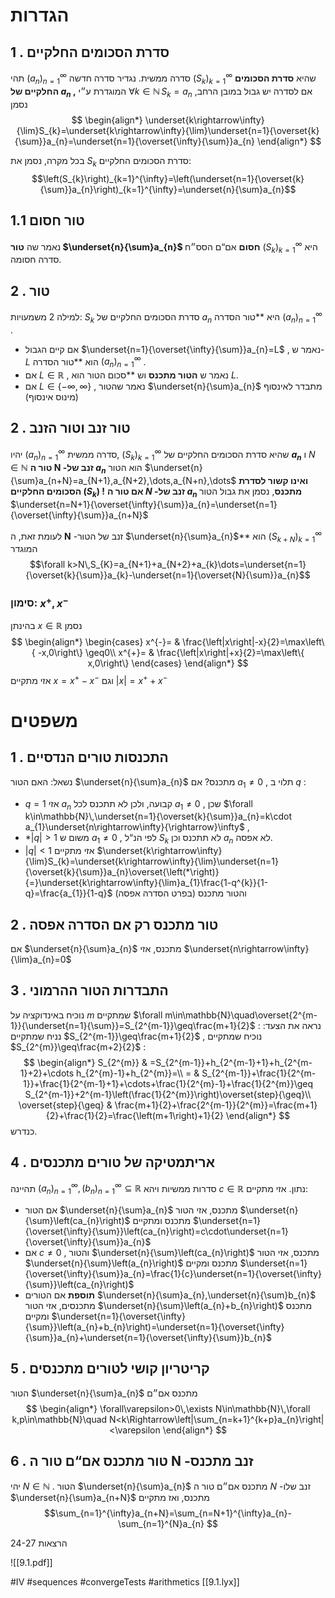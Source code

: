 
# הגדרות 
 
## 1 . סדרת הסכומים החלקיים 
 תהי $\left(a_{n}\right)_{n=1}^{\infty}$ סדרה ממשית. נגדיר סדרה חדשה $\left(S_{k}\right)_{k=1}^{\infty}$ שהיא **סדרת הסכומים החלקיים של $a_{n}$ ,** המוגדרת ע״י $\forall k\in\mathbb{N}\,S_{k}=a_{n}$ 
 אם לסדרה יש גבול במובן הרחב, נסמן $$
 \begin{align*} \underset{k\rightarrow\infty}{\lim}S_{k}=\underset{k\rightarrow\infty}{\lim}\underset{n=1}{\overset{k}{\sum}}a_{n}=\underset{n=1}{\overset{\infty}{\sum}}a_{n} \end{align*} $$
 
 בכל מקרה, נסמן את  $S_{k}$ סדרת הסכומים החלקיים: $$\left(S_{k}\right)_{k=1}^{\infty}=\left(\underset{n=1}{\overset{k}{\sum}}a_{n}\right)_{k=1}^{\infty}=\underset{n}{\sum}a_{n}$$ 
 
## 1.1 טור חסום 
 נאמר שה **טור $\underset{n}{\sum}a_{n}$ חסום** אם“ם הסס״ח $\left(S_{k}\right)_{k=1}^{\infty}$ היא סדרה חסומה. 
 
## 2 . טור 
 למילה 2 משמעויות: 
 $S_{k}$ סדרת הסכומים החלקיים של $a_{n}$ היא **טור הסדרה $\left(a_{n}\right)_{n=1}^{\infty}$ . 
* אם קיים הגבול $\underset{n=1}{\overset{\infty}{\sum}}a_{n}=L$ , נאמר ש- $L$ הוא **טור הסדרה $\left(a_{n}\right)_{n=1}^{\infty}$ . 
* אם $L\in\mathbb{R}$ , נאמר ש **הטור מתכנס** וש **סכום הטור הוא $L$. 
* אם $L\in\left\{ -\infty,\infty\right\}$ , נאמר שהטור $\underset{n}{\sum}a_{n}$ מתבדר לאינסוף (מינוס אינסוף) 
 
## 2 . טור זנב וטור הזנב 
 יהיו $\left(a_{n}\right)_{n=1}^{\infty}$ סדרה ממשית, $\left(S_{k}\right)_{k=1}^{\infty}$ שהיא סדרת הסכומים החלקיים של **$a_{n}$** ו $N\in\mathbb{N}$ 
 **טור ה $\mathbf{N}$ -זנב של $a_{n}$** הוא הטור $\underset{n}{\sum}a_{n+N}=a_{N+1},a_{N+2},\dots,a_{N+n},\dots$ **ואינו קשור לסדרת הסכומים החלקיים $\left(S_{k}\right)$ !**
 **אם טור ה $N$ -זנב של $a_{n}$ מתכנס**, נסמן את גבול הטור $\underset{n=N+1}{\overset{\infty}{\sum}}a_{n}=\underset{n=1}{\overset{\infty}{\sum}}a_{n+N}$ 

 לעומת זאת, ה $\mathbf{N}$ -זנב של הטור $\underset{n}{\sum}a_{n}$** הוא $\left(S_{k+N}\right)_{k=1}^{\infty}$ המוגדר $$\forall k>N\,S_{K}=a_{N+1}+a_{N+2}+a_{k}\dots=\underset{n=1}{\overset{k}{\sum}}a_{k}-\underset{n=1}{\overset{N}{\sum}}a_{n}$$ 
 
### סימון: $x^{+},x^{-}$ 
 בהינתן $x\in\mathbb{R}$ נסמן $$
 \begin{align*} \begin{cases} x^{-}= & \frac{\left|x\right|-x}{2}=\max\left\{ -x,0\right\} \geq0\\ x^{+}= & \frac{\left|x\right|+x}{2}=\max\left\{ x,0\right\} \end{cases} \end{align*} $$
 אזי מתקיים $x=x^{+}-x^{-}$ וגם $\left|x\right|=x^{+}+x^{-}$ 
 
# משפטים 
 
## 1 . התכנסות טורים הנדסיים 
 נשאל: האם הטור $\underset{n}{\sum}a_{n}$ מתכנס? אם $a_{1}\ne0$ , תלוי ב $q$ : 
* $q=1$ אזי $a_{n}$ קבועה, ולכן לא תתכנס לכל $a_{1}\ne0$ , שכן $\forall k\in\mathbb{N}\,\underset{n=1}{\overset{k}{\sum}}a_{n}=k\cdot a_{1}\underset{n\rightarrow\infty}{\rightarrow}\infty$ , 
* *$\left|q\right|>1$ משום ש $a_{1}\ne0$ , לפי הנ“ל $S_{k}$ לא תתכנס וכן $a_{n}$ לא אפסה. 
* $\left|q\right|<1$ אזי מתקיים $\underset{k\rightarrow\infty}{\lim}S_{k}=\underset{k\rightarrow\infty}{\lim}\underset{n=1}{\overset{k}{\sum}}a_{n}\overset{\left(*\right)}{=}\underset{k\rightarrow\infty}{\lim}a_{1}\frac{1-q^{k}}{1-q}=\frac{a_{1}}{1-q}$ והטור מתכנס (בפרט הסדרה אפסה) 
## 2 . טור מתכנס רק אם הסדרה אפסה 
 אם $\underset{n}{\sum}a_{n}$ מתכנס, אזי $\underset{n\rightarrow\infty}{\lim}a_{n}=0$ 
 
## 3 . התבדרות הטור ההרמוני 
 נוכיח באינדוקציה על $m$ שמתקיים $\forall m\in\mathbb{N}\quad\overset{2^{m-1}}{\underset{n=1}{\sum}}=S_{2^{m-1}}\geq\frac{m+1}{2}$ : 
 נראה את הצעד:
 נניח שמתקיים $S_{2^{m-1}}\geq\frac{m+1}{2}$ , נוכיח שמתקיים $S_{2^{m}}\geq\frac{m+2}{2}$ :
$$
 \begin{align*} S_{2^{m}} & =S_{2^{m-1}}+h_{2^{m-1}+1}+h_{2^{m-1}+2}+\cdots h_{2^{m}-1}+h_{2^{m}}=\\ = & S_{2^{m-1}}+\frac{1}{2^{m-1}}+\frac{1}{2^{m-1}+1}+\cdots+\frac{1}{2^{m}-1}+\frac{1}{2^{m}}\geq S_{2^{m-1}}+2^{m-1}\left(\frac{1}{2^{m}}\right)\overset{step}{\geq}\\ \overset{step}{\geq} & \frac{m+1}{2}+\frac{2^{m-1}}{2^{m}}=\frac{m+1}{2}+\frac{1}{2}=\frac{\left(m+1\right)+1}{2} \end{align*} $$
 כנדרש. 
 
## 4 . אריתמטיקה של טורים מתכנסים 
 תהיינה $\left(a_{n}\right)_{n=1}^{\infty},\left(b_{n}\right)_{n=1}^{\infty}\subseteq\mathbb{R}$ סדרות ממשיות ויהא $c\in\mathbb{R}$ נתון. אזי מתקיים: 
* אם הטור $\underset{n}{\sum}a_{n}$ מתכנס, אזי הטור $\underset{n}{\sum}\left(ca_{n}\right)$ מתכנס ומתקיים $\underset{n=1}{\overset{\infty}{\sum}}\left(ca_{n}\right)=c\cdot\underset{n=1}{\overset{\infty}{\sum}}a_{n}$ 
* אם $c\ne0$ , והטור $\underset{n}{\sum}\left(ca_{n}\right)$ מתכנס, אזי הטור $\underset{n}{\sum}\left(a_{n}\right)$ מתכנס ומקיים $\underset{n=1}{\overset{\infty}{\sum}}a_{n}=\frac{1}{c}\underset{n=1}{\overset{\infty}{\sum}}\left(ca_{n}\right)$ 
* **תוספת** אם הטורים $\underset{n}{\sum}a_{n},\underset{n}{\sum}b_{n}$ מתכנסים, אזי הטור $\underset{n}{\sum}\left(a_{n}+b_{n}\right)$ מתכנס ומקיים $\underset{n=1}{\overset{\infty}{\sum}}\left(a_{n}+b_{n}\right)=\underset{n=1}{\overset{\infty}{\sum}}a_{n}+\underset{n=1}{\overset{\infty}{\sum}}b_{n}$ 
 
## 5 . קריטריון קושי לטורים מתכנסים 
 הטור $\underset{n}{\sum}a_{n}$ מתכנס אם״ם $$
 \begin{align*} \forall\varepsilon>0\,\exists N\in\mathbb{N}\,\forall k,p\in\mathbb{N}\quad N<k\Rightarrow\left|\sum_{n=k+1}^{k+p}a_{n}\right|<\varepsilon \end{align*} $$
 
 
## 6 . טור מתכנס אם“ם טור ה $\mathbf{N}$ -זנב מתכנס 
 יהי $N\in\mathbb{N}$ . הטור $\underset{n}{\sum}a_{n}$ מתכנס אם״ם טור ה $N$ -זנב שלו $\underset{n}{\sum}a_{n+N}$ מתכנס, ואז מתקיים $$\sum_{n=1}^{\infty}a_{n+N}=\sum_{n=N+1}^{\infty}a_{n}-\sum_{n=1}^{N}a_{n}
 $$

הרצאות 24-27

![[9.1.pdf]]

#IV #sequences #convergeTests #arithmetics
[[9.1.lyx]]

